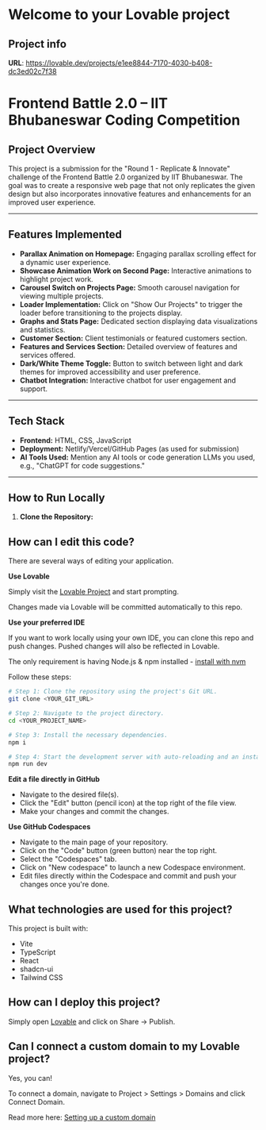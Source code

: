 # Welcome to your Lovable project

## Project info

**URL**: https://lovable.dev/projects/e1ee8844-7170-4030-b408-dc3ed02c7f38

# Frontend Battle 2.0 – IIT Bhubaneswar Coding Competition

## Project Overview

This project is a submission for the "Round 1 - Replicate & Innovate" challenge of the Frontend Battle 2.0 organized by IIT Bhubaneswar. The goal was to create a responsive web page that not only replicates the given design but also incorporates innovative features and enhancements for an improved user experience.

---

## Features Implemented

- **Parallax Animation on Homepage:** Engaging parallax scrolling effect for a dynamic user experience.
- **Showcase Animation Work on Second Page:** Interactive animations to highlight project work.
- **Carousel Switch on Projects Page:** Smooth carousel navigation for viewing multiple projects.
- **Loader Implementation:** Click on "Show Our Projects" to trigger the loader before transitioning to the projects display.
- **Graphs and Stats Page:** Dedicated section displaying data visualizations and statistics.
- **Customer Section:** Client testimonials or featured customers section.
- **Features and Services Section:** Detailed overview of features and services offered.
- **Dark/White Theme Toggle:** Button to switch between light and dark themes for improved accessibility and user preference.
- **Chatbot Integration:** Interactive chatbot for user engagement and support.

---

## Tech Stack

- **Frontend:** HTML, CSS, JavaScript
- **Deployment:** Netlify/Vercel/GitHub Pages (as used for submission)
- **AI Tools Used:** Mention any AI tools or code generation LLMs you used, e.g., "ChatGPT for code suggestions."

---

## How to Run Locally

1. **Clone the Repository:**


## How can I edit this code?

There are several ways of editing your application.

**Use Lovable**

Simply visit the [Lovable Project](https://lovable.dev/projects/e1ee8844-7170-4030-b408-dc3ed02c7f38) and start prompting.

Changes made via Lovable will be committed automatically to this repo.

**Use your preferred IDE**

If you want to work locally using your own IDE, you can clone this repo and push changes. Pushed changes will also be reflected in Lovable.

The only requirement is having Node.js & npm installed - [install with nvm](https://github.com/nvm-sh/nvm#installing-and-updating)

Follow these steps:

```sh
# Step 1: Clone the repository using the project's Git URL.
git clone <YOUR_GIT_URL>

# Step 2: Navigate to the project directory.
cd <YOUR_PROJECT_NAME>

# Step 3: Install the necessary dependencies.
npm i

# Step 4: Start the development server with auto-reloading and an instant preview.
npm run dev
```

**Edit a file directly in GitHub**

- Navigate to the desired file(s).
- Click the "Edit" button (pencil icon) at the top right of the file view.
- Make your changes and commit the changes.

**Use GitHub Codespaces**

- Navigate to the main page of your repository.
- Click on the "Code" button (green button) near the top right.
- Select the "Codespaces" tab.
- Click on "New codespace" to launch a new Codespace environment.
- Edit files directly within the Codespace and commit and push your changes once you're done.

## What technologies are used for this project?

This project is built with:

- Vite
- TypeScript
- React
- shadcn-ui
- Tailwind CSS

## How can I deploy this project?

Simply open [Lovable](https://lovable.dev/projects/e1ee8844-7170-4030-b408-dc3ed02c7f38) and click on Share -> Publish.

## Can I connect a custom domain to my Lovable project?

Yes, you can!

To connect a domain, navigate to Project > Settings > Domains and click Connect Domain.

Read more here: [Setting up a custom domain](https://docs.lovable.dev/tips-tricks/custom-domain#step-by-step-guide)
